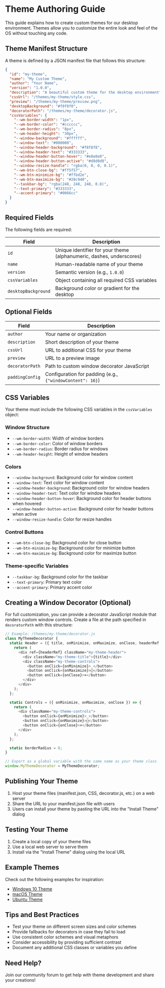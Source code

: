 # Theme Authoring Guide

This guide explains how to create custom themes for our desktop environment. Themes allow you to customize the entire look and feel of the OS without touching any code.

## Theme Manifest Structure

A theme is defined by a JSON manifest file that follows this structure:

```json
{
  "id": "my-theme",
  "name": "My Custom Theme",
  "author": "Your Name",
  "version": "1.0.0",
  "description": "A beautiful custom theme for the desktop environment",
  "cssUrl": "/themes/my-theme/style.css",
  "preview": "/themes/my-theme/preview.png",
  "desktopBackground": "#f0f0f0",
  "decoratorPath": "/themes/my-theme/decorator.js",
  "cssVariables": {
    "--wm-border-width": "1px",
    "--wm-border-color": "#cccccc",
    "--wm-border-radius": "8px",
    "--wm-header-height": "30px",
    "--window-background": "#ffffff",
    "--window-text": "#000000",
    "--window-header-background": "#f8f8f8",
    "--window-header-text": "#333333",
    "--window-header-button-hover": "#e8e8e8",
    "--window-header-button-active": "#d8d8d8",
    "--window-resize-handle": "rgba(0, 0, 0, 0.1)",
    "--wm-btn-close-bg": "#ff5f57",
    "--wm-btn-minimize-bg": "#ffbd2e",
    "--wm-btn-maximize-bg": "#28c940",
    "--taskbar-bg": "rgba(248, 248, 248, 0.8)",
    "--text-primary": "#333333",
    "--accent-primary": "#0066cc"
  }
}
```

## Required Fields

The following fields are required:

| Field | Description |
|-------|-------------|
| `id` | Unique identifier for your theme (alphanumeric, dashes, underscores) |
| `name` | Human-readable name of your theme |
| `version` | Semantic version (e.g., `1.0.0`) |
| `cssVariables` | Object containing all required CSS variables |
| `desktopBackground` | Background color or gradient for the desktop |

## Optional Fields

| Field | Description |
|-------|-------------|
| `author` | Your name or organization |
| `description` | Short description of your theme |
| `cssUrl` | URL to additional CSS for your theme |
| `preview` | URL to a preview image |
| `decoratorPath` | Path to custom window decorator JavaScript |
| `paddingConfig` | Configuration for padding (e.g., `{"windowContent": 16}`) |

## CSS Variables

Your theme must include the following CSS variables in the `cssVariables` object:

### Window Structure

- `--wm-border-width`: Width of window borders
- `--wm-border-color`: Color of window borders
- `--wm-border-radius`: Border radius for windows
- `--wm-header-height`: Height of window headers

### Colors

- `--window-background`: Background color for window content
- `--window-text`: Text color for window content
- `--window-header-background`: Background color for window headers
- `--window-header-text`: Text color for window headers
- `--window-header-button-hover`: Background color for header buttons when hovered
- `--window-header-button-active`: Background color for header buttons when active
- `--window-resize-handle`: Color for resize handles

### Control Buttons

- `--wm-btn-close-bg`: Background color for close button
- `--wm-btn-minimize-bg`: Background color for minimize button
- `--wm-btn-maximize-bg`: Background color for maximize button

### Theme-specific Variables

- `--taskbar-bg`: Background color for the taskbar
- `--text-primary`: Primary text color
- `--accent-primary`: Primary accent color

## Creating a Window Decorator (Optional)

For full customization, you can provide a decorator JavaScript module that renders custom window controls. Create a file at the path specified in `decoratorPath` with this structure:

```javascript
// Example: /themes/my-theme/decorator.js
class MyThemeDecorator {
  static Header = ({ title, onMinimize, onMaximize, onClose, headerRef }) => {
    return (
      <div ref={headerRef} className="my-theme-header">
        <div className="my-theme-title">{title}</div>
        <div className="my-theme-controls">
          <button onClick={onMinimize}>_</button>
          <button onClick={onMaximize}>□</button>
          <button onClick={onClose}>×</button>
        </div>
      </div>
    );
  };

  static Controls = ({ onMinimize, onMaximize, onClose }) => {
    return (
      <div className="my-theme-controls">
        <button onClick={onMinimize}>_</button>
        <button onClick={onMaximize}>□</button>
        <button onClick={onClose}>×</button>
      </div>
    );
  };

  static borderRadius = 8;
}

// Export as a global variable with the same name as your theme class
window.MyThemeDecorator = MyThemeDecorator;
```

## Publishing Your Theme

1. Host your theme files (manifest.json, CSS, decorator.js, etc.) on a web server
2. Share the URL to your manifest.json file with users
3. Users can install your theme by pasting the URL into the "Install Theme" dialog

## Testing Your Theme

1. Create a local copy of your theme files
2. Use a local web server to serve them
3. Install via the "Install Theme" dialog using the local URL

## Example Themes

Check out the following examples for inspiration:

- [Windows 10 Theme](/themes/win10/)
- [macOS Theme](/themes/macos/)
- [Ubuntu Theme](/themes/ubuntu/)

## Tips and Best Practices

- Test your theme on different screen sizes and color schemes
- Provide fallbacks for decorators in case they fail to load
- Use consistent color schemes and visual metaphors
- Consider accessibility by providing sufficient contrast
- Document any additional CSS classes or variables you define

## Need Help?

Join our community forum to get help with theme development and share your creations! 